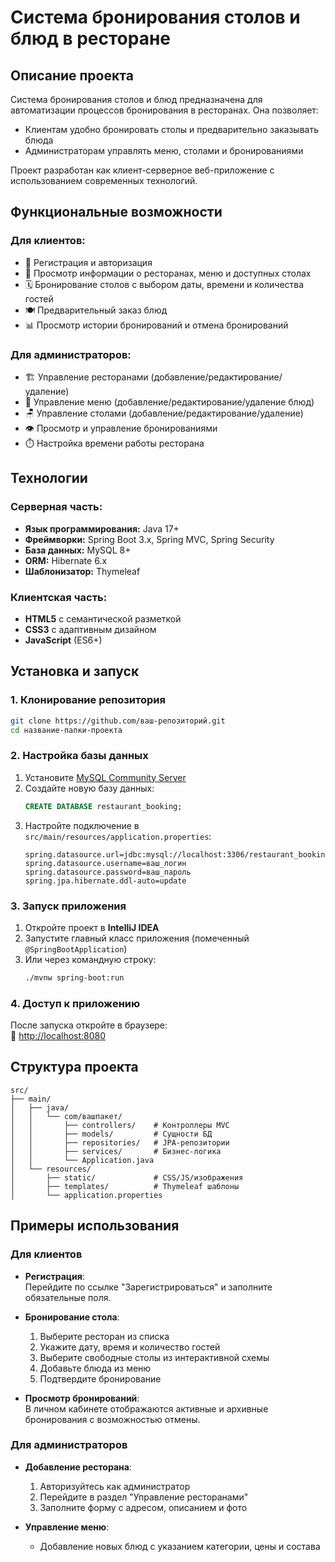 # Система бронирования столов и блюд в ресторане

## Описание проекта

Система бронирования столов и блюд предназначена для автоматизации процессов бронирования в ресторанах. Она позволяет:
- Клиентам удобно бронировать столы и предварительно заказывать блюда
- Администраторам управлять меню, столами и бронированиями

Проект разработан как клиент-серверное веб-приложение с использованием современных технологий.

## Функциональные возможности

### Для клиентов:
- 🔐 Регистрация и авторизация
- 🏢 Просмотр информации о ресторанах, меню и доступных столах
- 🗓️ Бронирование столов с выбором даты, времени и количества гостей
- 🍽️ Предварительный заказ блюд
- 📊 Просмотр истории бронирований и отмена бронирований

### Для администраторов:
- 🏗️ Управление ресторанами (добавление/редактирование/удаление)
- 📝 Управление меню (добавление/редактирование/удаление блюд)
- 🪑 Управление столами (добавление/редактирование/удаление)
- 👁️ Просмотр и управление бронированиями
- ⏱️ Настройка времени работы ресторана

## Технологии

### Серверная часть:
- **Язык программирования:** Java 17+
- **Фреймворки:** Spring Boot 3.x, Spring MVC, Spring Security
- **База данных:** MySQL 8+
- **ORM:** Hibernate 6.x
- **Шаблонизатор:** Thymeleaf

### Клиентская часть:
- **HTML5** с семантической разметкой
- **CSS3** с адаптивным дизайном
- **JavaScript** (ES6+)

## Установка и запуск

### 1. Клонирование репозитория
```bash
git clone https://github.com/ваш-репозиторий.git
cd название-папки-проекта
```

### 2. Настройка базы данных
1. Установите [MySQL Community Server](https://dev.mysql.com/downloads/mysql/)
2. Создайте новую базу данных:
   ```sql
   CREATE DATABASE restaurant_booking;
   ```
3. Настройте подключение в `src/main/resources/application.properties`:
   ```properties
   spring.datasource.url=jdbc:mysql://localhost:3306/restaurant_booking
   spring.datasource.username=ваш_логин
   spring.datasource.password=ваш_пароль
   spring.jpa.hibernate.ddl-auto=update
   ```

### 3. Запуск приложения
1. Откройте проект в **IntelliJ IDEA**
2. Запустите главный класс приложения (помеченный `@SpringBootApplication`)
3. Или через командную строку:
   ```bash
   ./mvnw spring-boot:run
   ```

### 4. Доступ к приложению
После запуска откройте в браузере:  
🔗 [http://localhost:8080](http://localhost:8080)

## Структура проекта

```
src/
├── main/
│   ├── java/
│   │   └── com/вашпакет/
│   │       ├── controllers/    # Контроллеры MVC
│   │       ├── models/         # Сущности БД
│   │       ├── repositories/   # JPA-репозитории
│   │       ├── services/       # Бизнес-логика
│   │       └── Application.java
│   └── resources/
│       ├── static/             # CSS/JS/изображения
│       ├── templates/          # Thymeleaf шаблоны
│       └── application.properties
```

## Примеры использования

### Для клиентов
- **Регистрация**:  
  Перейдите по ссылке "Зарегистрироваться" и заполните обязательные поля.

- **Бронирование стола**:
  1. Выберите ресторан из списка
  2. Укажите дату, время и количество гостей
  3. Выберите свободные столы из интерактивной схемы
  4. Добавьте блюда из меню
  5. Подтвердите бронирование

- **Просмотр бронирований**:  
  В личном кабинете отображаются активные и архивные бронирования с возможностью отмены.

### Для администраторов
- **Добавление ресторана**:
  1. Авторизуйтесь как администратор
  2. Перейдите в раздел "Управление ресторанами"
  3. Заполните форму с адресом, описанием и фото

- **Управление меню**:
  - Добавление новых блюд с указанием категории, цены и состава
```

